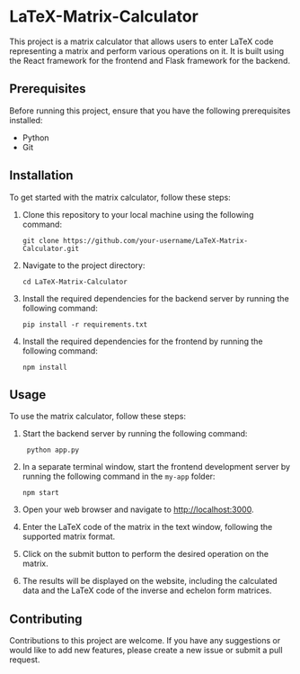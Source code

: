 # LaTeX-Matrix-Calculator

This project is a matrix calculator that allows users to enter LaTeX code representing a matrix and perform various operations on it. It is built using the React framework for the frontend and Flask framework for the backend.

## Prerequisites

Before running this project, ensure that you have the following prerequisites installed:

- Python
- Git

## Installation

To get started with the matrix calculator, follow these steps:

1. Clone this repository to your local machine using the following command:

   ```shell
   git clone https://github.com/your-username/LaTeX-Matrix-Calculator.git
    ```
2. Navigate to the project directory:

   ```shell
   cd LaTeX-Matrix-Calculator
   ```

3. Install the required dependencies for the backend server by running the following command:

    ```shell
    pip install -r requirements.txt
    ```

4. Install the required dependencies for the frontend by running the following command:

    ```shell
    npm install
    ```

## Usage

To use the matrix calculator, follow these steps:

1. Start the backend server by running the following command:

   ```shell
    python app.py
    ```

2. In a separate terminal window, start the frontend development server by running the following command in the `my-app` folder:    

   ```shell
   npm start
    ```
3. Open your web browser and navigate to [http://localhost:3000](http://localhost:3000).

4. Enter the LaTeX code of the matrix in the text window, following the supported matrix format.

5. Click on the submit button to perform the desired operation on the matrix.

6. The results will be displayed on the website, including the calculated data and the LaTeX code of the inverse and echelon form matrices.

## Contributing

Contributions to this project are welcome. If you have any suggestions or would like to add new features, please create a new issue or submit a pull request.
